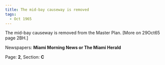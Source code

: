 ```yaml
---  
title: The mid-bay causeway is removed  
tags:  
  - Oct 1965  
---  
```

  
The mid-bay causeway is removed from the Master Plan. [More on 29Oct65 page 2BH.]  
  
Newspapers: **Miami Morning News or The Miami Herald**  
  
Page: **2**, Section: **C** 

